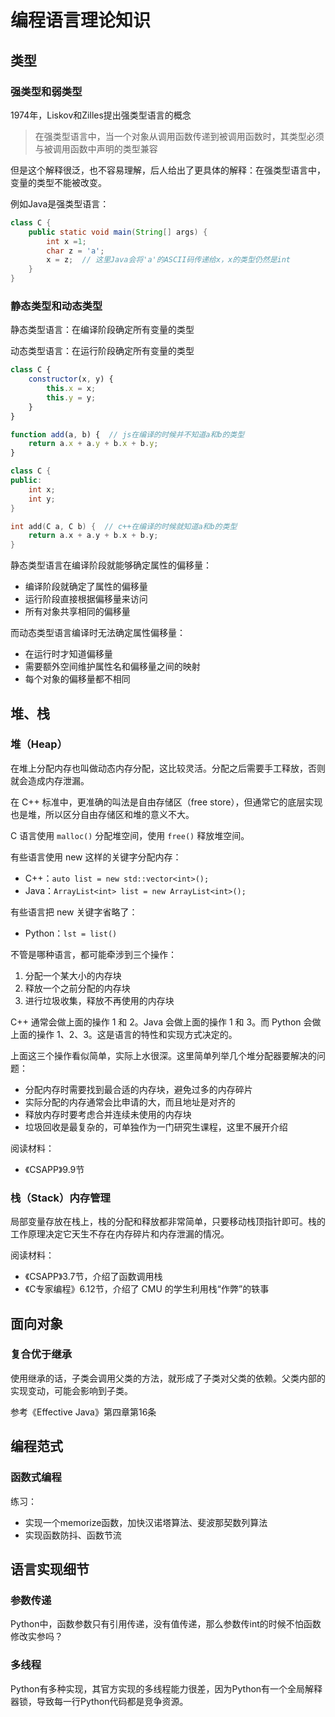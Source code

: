 # 编程语言理论知识
## 类型
### 强类型和弱类型
1974年，Liskov和Zilles提出强类型语言的概念

> 在强类型语言中，当一个对象从调用函数传递到被调用函数时，其类型必须与被调用函数中声明的类型兼容

但是这个解释很泛，也不容易理解，后人给出了更具体的解释：在强类型语言中，变量的类型不能被改变。

例如Java是强类型语言：
```java
class C {
    public static void main(String[] args) {
        int x =1;
        char z = 'a';
        x = z;  // 这里Java会将'a'的ASCII码传递给x，x的类型仍然是int
    }
}
```

### 静态类型和动态类型
静态类型语言：在编译阶段确定所有变量的类型

动态类型语言：在运行阶段确定所有变量的类型

```js
class C {
    constructor(x, y) {
        this.x = x;
        this.y = y;
    }
}

function add(a, b) {  // js在编译的时候并不知道a和b的类型
    return a.x + a.y + b.x + b.y;
}
```

```cpp
class C {
public:
    int x;
    int y;
}

int add(C a, C b) {  // c++在编译的时候就知道a和b的类型
    return a.x + a.y + b.x + b.y;
}
```

静态类型语言在编译阶段就能够确定属性的偏移量：
- 编译阶段就确定了属性的偏移量
- 运行阶段直接根据偏移量来访问
- 所有对象共享相同的偏移量

而动态类型语言编译时无法确定属性偏移量：
- 在运行时才知道偏移量
- 需要额外空间维护属性名和偏移量之间的映射
- 每个对象的偏移量都不相同

## 堆、栈
### 堆（Heap）
在堆上分配内存也叫做动态内存分配，这比较灵活。分配之后需要手工释放，否则就会造成内存泄漏。

在 C++ 标准中，更准确的叫法是自由存储区（free store），但通常它的底层实现也是堆，所以区分自由存储区和堆的意义不大。

C 语言使用 `malloc()` 分配堆空间，使用 `free()` 释放堆空间。

有些语言使用 new 这样的关键字分配内存：
- C++：`auto list = new std::vector<int>();`
- Java：`ArrayList<int> list = new ArrayList<int>();`

有些语言把 new 关键字省略了：
- Python：`lst = list()`

不管是哪种语言，都可能牵涉到三个操作： 
1. 分配一个某大小的内存块
2. 释放一个之前分配的内存块
3. 进行垃圾收集，释放不再使用的内存块

C++ 通常会做上面的操作 1 和 2。Java 会做上面的操作 1 和 3。而 Python 会做上面的操作 1、2、3。这是语言的特性和实现方式决定的。

上面这三个操作看似简单，实际上水很深。这里简单列举几个堆分配器要解决的问题：
- 分配内存时需要找到最合适的内存块，避免过多的内存碎片
- 实际分配的内存通常会比申请的大，而且地址是对齐的
- 释放内存时要考虑合并连续未使用的内存块
- 垃圾回收是最复杂的，可单独作为一门研究生课程，这里不展开介绍

阅读材料：
- 《CSAPP》9.9节

### 栈（Stack）内存管理
局部变量存放在栈上，栈的分配和释放都非常简单，只要移动栈顶指针即可。栈的工作原理决定它天生不存在内存碎片和内存泄漏的情况。

阅读材料：
- 《CSAPP》3.7节，介绍了函数调用栈
- 《C专家编程》6.12节，介绍了 CMU 的学生利用栈“作弊”的轶事

## 面向对象

### 复合优于继承

使用继承的话，子类会调用父类的方法，就形成了子类对父类的依赖。父类内部的实现变动，可能会影响到子类。

参考《Effective Java》第四章第16条


## 编程范式

### 函数式编程

练习：
- 实现一个memorize函数，加快汉诺塔算法、斐波那契数列算法
- 实现函数防抖、函数节流

## 语言实现细节

### 参数传递

Python中，函数参数只有引用传递，没有值传递，那么参数传int的时候不怕函数修改实参吗？

### 多线程

Python有多种实现，其官方实现的多线程能力很差，因为Python有一个全局解释器锁，导致每一行Python代码都是竞争资源。
